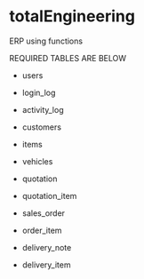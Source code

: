 # totalEngineering
ERP using functions


REQUIRED TABLES ARE BELOW
- users
- login_log
- activity_log

- customers
- items
- vehicles

- quotation
- quotation_item

- sales_order
- order_item

- delivery_note
- delivery_item
